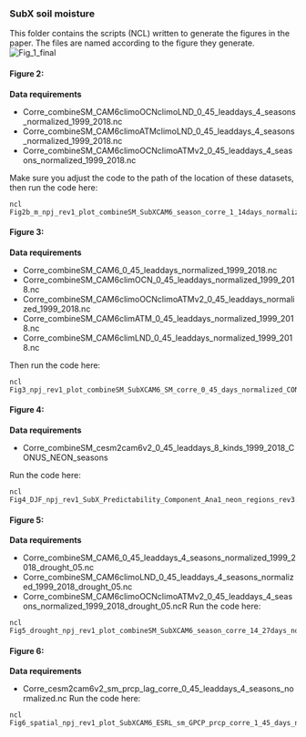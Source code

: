 ### SubX soil moisture
This folder contains the scripts (NCL) written to generate the figures in the paper. The files are named according to the figure they generate.
![Fig_1_final](https://github.com/user-attachments/assets/d5559b65-292b-422c-93ab-594ac090f6c3)


#### Figure 2:
**Data requirements**
- Corre_combineSM_CAM6climoOCNclimoLND_0_45_leaddays_4_seasons_normalized_1999_2018.nc
- Corre_combineSM_CAM6climoATMclimoLND_0_45_leaddays_4_seasons_normalized_1999_2018.nc
- Corre_combineSM_CAM6climoOCNclimoATMv2_0_45_leaddays_4_seasons_normalized_1999_2018.nc

Make sure you adjust the code to the path of the location of these datasets, then run the code here:

```
ncl Fig2b_m_npj_rev1_plot_combineSM_SubXCAM6_season_corre_1_14days_normalized_CONUS_NEON_site_1999_2018_remain_exp_rev1.ncl

```
#### Figure 3:
**Data requirements**
-  Corre_combineSM_CAM6_0_45_leaddays_normalized_1999_2018.nc
-  Corre_combineSM_CAM6climOCN_0_45_leaddays_normalized_1999_2018.nc
-  Corre_combineSM_CAM6climoOCNclimoATMv2_0_45_leaddays_normalized_1999_2018.nc
-  Corre_combineSM_CAM6climATM_0_45_leaddays_normalized_1999_2018.nc
-  Corre_combineSM_CAM6climLND_0_45_leaddays_normalized_1999_2018.nc

Then run the code here:

```
ncl Fig3_npj_rev1_plot_combineSM_SubXCAM6_SM_corre_0_45_days_normalized_CONUS_NEON_site_1999_2018_rev2.ncl'
```
#### Figure 4:
**Data requirements**
- Corre_combineSM_cesm2cam6v2_0_45_leaddays_8_kinds_1999_2018_CONUS_NEON_seasons

Run the code here:

```
ncl Fig4_DJF_npj_rev1_SubX_Predictability_Component_Ana1_neon_regions_rev3.ncl'
```
#### Figure 5:
**Data requirements**
- Corre_combineSM_CAM6_0_45_leaddays_4_seasons_normalized_1999_2018_drought_05.nc
- Corre_combineSM_CAM6climoLND_0_45_leaddays_4_seasons_normalized_1999_2018_drought_05.nc
- Corre_combineSM_CAM6climoOCNclimoATMv2_0_45_leaddays_4_seasons_normalized_1999_2018_drought_05.ncR
Run the code here:
```
ncl Fig5_drought_npj_rev1_plot_combineSM_SubXCAM6_season_corre_14_27days_normalized_CONUS_NEON_site_1999_2018_drought_CTRL_ATMOCN_DIFF_LND_rev2.ncl'
```
#### Figure 6:
**Data requirements**
- Corre_cesm2cam6v2_sm_prcp_lag_corre_0_45_leaddays_4_seasons_normalized.nc
Run the code here:

```
ncl Fig6_spatial_npj_rev1_plot_SubXCAM6_ESRL_sm_GPCP_prcp_corre_1_45_days_normalized_CONUS_NEON_site_1999_2021_rev3.ncl'
```
